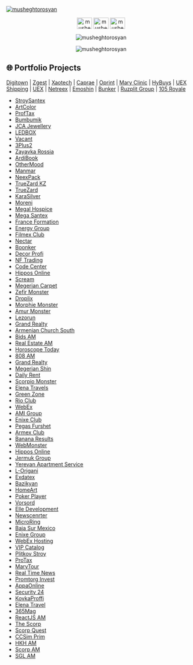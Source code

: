 <p align="left"> <a href="https://github.com/ryo-ma/github-profile-trophy"><img src="https://github-profile-trophy.vercel.app/?username=musheghtorosyan&theme=matrix&no-frame=true" alt="musheghtorosyan" /></a> </p>
<p align="center">
<a href="https://linkedin.com/in/musheghtorosyan" target="blank"><img align="center" src="https://raw.githubusercontent.com/rahuldkjain/github-profile-readme-generator/master/src/images/icons/Social/linked-in-alt.svg" alt="musheghtorosyan" height="30" width="40" /></a>
<a href="https://fb.com/musheghtorosyan" target="blank"><img align="center" src="https://raw.githubusercontent.com/rahuldkjain/github-profile-readme-generator/master/src/images/icons/Social/facebook.svg" alt="musheghtorosyan" height="30" width="40" /></a>
<a href="https://instagram.com/musheghtorosyan" target="blank"><img align="center" src="https://raw.githubusercontent.com/rahuldkjain/github-profile-readme-generator/master/src/images/icons/Social/instagram.svg" alt="musheghtorosyan" height="30" width="40" /></a>
</p>
<p align="center"> <img src="https://komarev.com/ghpvc/?username=musheghtorosyan&label=Profile%20views&color=0e75b6&style=flat" alt="musheghtorosyan" /> </p>
<p align="center"><img src="https://github-readme-streak-stats.herokuapp.com/?user=musheghtorosyan" alt="musheghtorosyan" /></p>
<!-- <p align="left"> <a href="https://twitter.com/" target="blank"><img src="https://img.shields.io/twitter/follow/?logo=twitter&style=for-the-badge" alt="" /></a> </p> -->
<!--<p><img align="center" src="https://github-readme-stats.vercel.app/api?username=musheghtorosyan&show_icons=true&locale=en&random=1" alt="musheghtorosyan" /></p>-->
<!--<p><img align="center" src="https://github-readme-stats.vercel.app/api/top-langs?username=musheghtorosyan&show_icons=true&locale=en&layout=compact&random=1" alt="musheghtorosyan" /></p>-->

## 🌐 Portfolio Projects 

[Digitown](https://digitown.am) | [Zgest](https://zgest.com) | [Xaotech](https://xaotech.io) | [Caprae](https://caprae.am) | [Oprint](https://oprint.am) | [Mary Clinic](https://maryclinic.am) | [HyBuys](https://hybuys.com) | [UEX Shipping](https://uexshipping.com) | [UEX](https://uex.am) | [Netreex](https://netreex.eu) | [Emoshin](https://emoshin.am) | [Bunker](https://bunker.am) | [Ruzplit Group](https://ruzplitgroup.ru) | [105 Royale](https://105royale.com)  
- [StroySantex](https://stroysantex.ru)  
- [ArtColor](https://artcolor.am)  
- [ProfTax](https://proftax.am)  
- [Bumbumik](https://bumbumik.am)  
- [JCA Jewellery](https://jcajewellery.com)  
- [LEDBOX](https://ledbox.am)  
- [Vacant](https://vacant.am)  
- [3Plus2](https://3plus2.house)  
- [Zayavka Rossia](https://zayavka-rossia.ru)  
- [ArdiBook](https://ardibook.am)  
- [OtherMood](https://othermood.am)  
- [Manmar](https://manmar.am)  
- [NeexPack](https://neexpack.com)  
- [TrueZard KZ](https://truezard.kz)  
- [TrueZard](https://truezard.com)  
- [KaraSilver](https://karasilver.am)  
- [Moreni](https://moreni.am)  
- [Megal Hospice](https://megalhospice.com)  
- [Mega Santex](https://megasantex.ru)  
- [France Formation](https://franceformation.am)  
- [Energy Group](https://energygroup.com)  
- [Filmex Club](https://filmex.club)  
- [Nectar](http://nectar.am)  
- [Boonker](https://boonker.am)  
- [Decor Profi](https://decorprofi.ru)  
- [NF Trading](https://nftrading.com)  
- [Code Center](https://codecenter.am)  
- [Hippos Online](https://hippos.online)  
- [Scream](https://scream.am)  
- [Megerian Carpet](https://megeriancarpet.am)  
- [Zefir Monster](https://zefir.monster)  
- [Droplix](https://droplix.co)  
- [Morphie Monster](https://morphie.monster)  
- [Amur Monster](https://amur.monster)  
- [Lezorun](https://lezorun.ru)  
- [Grand Realty](https://grandrealty.am)  
- [Armenian Church South](http://armenianchurchsouth.ru)  
- [Bids AM](https://bids.am)  
- [Real Estate AM](https://real-estate.am)  
- [Horoscope Today](https://horoscop.today)  
- [808 AM](https://808.am)  
- [Grand Realty](https://grandrealty.am)  
- [Megerian Shin](https://megerianshin.am)  
- [Daily Rent](https://dailyrent.am)  
- [Scorpio Monster](https://scorpio.monster)  
- [Elena Travels](https://elenatravels.com)  
- [Green Zone](https://greenzone.am)  
- [Rio Club](https://rioclub.am)  
- [WebEx](https://webex.am)  
- [AMI Group](https://amigroup.am)  
- [Enixe Club](https://enixeclub.com)  
- [Pegas Furshet](https://pegas-furshet.com)  
- [Armex Club](https://armex.club)  
- [Banana Results](https://bananaresults.ru)  
- [WebMonster](https://webmonster.am)  
- [Hippos Online](https://hippos.online)  
- [Jermuk Group](https://jermukgroup.am)  
- [Yerevan Apartment Service](https://yerevanapartmentservece.am)  
- [L-Origani](https://l-origani.com)  
- [Exdatex](https://exdatex.com)  
- [Bazikyan](https://bazikyan.net)  
- [HomeArt](https://homeart.am)  
- [Poker Player](https://pokerplayer.am)  
- [Vorsord](https://vorsord.net)  
- [Elle Development](https://elledevelopment.com)  
- [Newscenrter](https://newscenrter.am)  
- [MicroRing](https://microring.am)  
- [Baja Sur Mexico](https://bajasurmexico.com)  
- [Enixe Group](https://enixegroup.com)  
- [WebEx Hosting](https://webex-hosting.com)  
- [VIP Catalog](https://vipcatalog.am)  
- [Plitkov Stroy](https://plitkovstroy.ru)  
- [ProTax](https://protax.am)  
- [MaryTour](https://marytour.am)  
- [Real Time News](https://realtimenews.club)  
- [Promtorg Invest](https://promtorginvest.ru)  
- [AppaOnline](https://appaonline.am)  
- [Security 24](https://security24.pro)  
- [KovkaProffi](https://kovkaproffi.ru)  
- [Elena Travel](https://elenatravel.am)  
- [365Mag](https://365mag.ru)  
- [ReactJS AM](https://reactjs.am)  
- [The Scorp](https://thescorp.io)  
- [Scorp Quest](https://scorp.quest)  
- [CCSim Prim](https://ccsimprim.com)  
- [HKH AM](https://hkh.am)  
- [Scorp AM](https://scorp.am)  
- [SGL AM](https://sgl.am)  
